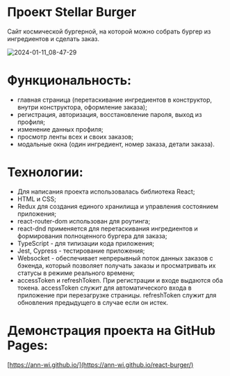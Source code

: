 # Проект Stellar Burger 

Сайт космической бургерной, на которой можно собрать бургер из ингредиентов и сделать заказ.

![2024-01-11_08-47-29]()


# Функциональность:
- главная страница (перетаскивание ингредиентов в конструктор, внутри конструктора, оформление заказа);
- регистрация, авторизация, восстановление пароля, выход из профиля;
- изменение данных профиля;
- просмотр ленты всех и своих заказов;
- модальные окна (один ингредиент, номер заказа, детали заказа).

# Технологии:
- Для написания проекта использовалась библиотека React;
- HTML и CSS;
- Redux для создания единого хранилища и управления состоянием приложения;
- react-router-dom использован для роутинга;
- react-dnd применяется для перетаскивания ингредиентов и формирования полноценного бургера для заказа;
- TypeScript - для типизации кода приложения;
- Jest, Cypress - тестирование приложения;
- Websocket - обеспечивает непрерывный поток данных заказов с бэкенда, который позволяет получать заказы и просматривать их статусы в режиме реального времени;
- accessToken и refreshToken. При регистрации и входе выдаются оба токена. accessToken служит для автоматического входа в приложение при перезагрузке страницы. refreshToken служит для обновления предыдущего в случае если он истек.

# Демонстрация проекта на GitHub Pages:
[https://ann-wi.github.io/](https://ann-wi.github.io/react-burger/)